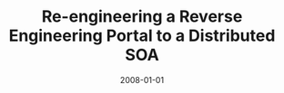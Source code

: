 ---
title: 'Re-engineering a Reverse Engineering Portal to a Distributed SOA'
collection: talks
permalink: /talk/icpc2008
date: '2008-01-01'
venue: 'IEEE Proceedings of the 16th International Conference on Program Comprehension (ICPC)'
type: talk
location: 'Amsterdam, Netherlands'
comments: true
tags:
  - reportal
  - se
---